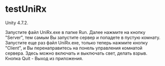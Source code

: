 # testUniRx
Unity 4.7.2.

Запустите файл UniRx.exe в папке Run. Далее нажмите на кнопку "Server", тем самым Вы запустите сервер и попадете в пустую комнату.
Запустите еще раз файл UniRx.exe, только теперь нажмите кнопку "Client", и Вы перенаправитесь на понель управления комнатой сервера.
Здесь можно включать и выключать свет, делать взрыв.
Кнопка Quit - Выход из приложения.
